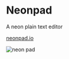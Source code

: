 # Neonpad

A neon plain text editor

[neonpad.io](neonpad.io)

![neon pad](https://www.neonpad.io/images/neonpad.jpg)

